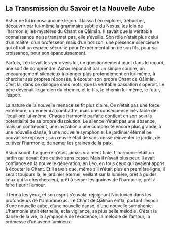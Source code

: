 ## La Transmission du Savoir et la Nouvelle Aube

Ashar ne lui imposa aucune leçon. Il laissa Léo explorer, trébucher, découvrir par lui-même la grammaire subtile du Nexus, les lois de l’harmonie, les mystères du Chant de Qālmān. Il savait que la véritable connaissance ne se transmet pas, elle s’éveille. Son rôle n’était plus celui d’un maître, d’un professeur, mais d’un horizon, une présence silencieuse qui offrait un espace sécurisé pour l’expérimentation de son fils, pour sa croissance, pour son épanouissement.

Parfois, Léo levait les yeux vers lui, un questionnement muet dans le regard, une soif de comprendre. Ashar répondait par un simple sourire, un encouragement silencieux à plonger plus profondément en lui-même, à chercher ses propres réponses, à écouter son propre Chant de Qālmān. C’est là, dans ce dialogue sans mots, que la véritable passation s’opérait. Le père devenait le gardien du chemin, et le fils, le chemin lui-même, le futur, l’espoir.

La nature de la nouvelle menace se fit plus claire. Ce n’était pas une force extérieure, un ennemi à combattre, mais une conséquence inévitable de l’équilibre lui-même. Chaque harmonie parfaite contient en son sein la potentialité de sa propre dissolution. Le silence n’était pas une absence, mais un contrepoint, une invitation à une complexité encore plus grande, à une nouvelle danse, à une nouvelle symphonie. Le jardinier éternel ne pouvait se reposer ; son œuvre était de sans cesse réinventer le jardin, de cultiver l’harmonie, de semer les graines de la paix.

Ashar sourit. La guerre n’était jamais vraiment finie. L’harmonie était un jardin qui devait être cultivé sans cesse. Mais il n’avait plus peur. Il avait confiance en la nouvelle génération, en Léo, en tous ceux qui avaient appris à écouter le Chant. Et il savait que, même s’il n’était plus en première ligne, il serait toujours là, le jardinier éternel, veillant sur la lumière, prêt à guider ceux qui la chercheraient, prêt à semer les graines de l’harmonie, prêt à faire fleurir l’amour.

Il ferma les yeux, et son esprit s’envola, rejoignant Noctuvian dans les profondeurs de l’Umbranexus. Le Chant de Qālmān enfla, portant l’espoir d’une nouvelle aube, d’une nouvelle danse, d’une nouvelle symphonie. L’harmonie était éternelle, et la vigilance, sa plus belle mélodie. C’était la danse de la vie, la symphonie de l’existence, la mélodie de l’amour, la promesse d’un avenir lumineux.
